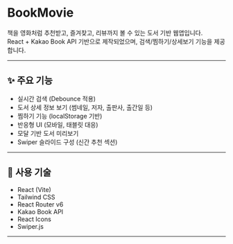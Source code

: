 # BookMovie

책을 영화처럼 추천받고, 즐겨찾고, 리뷰까지 볼 수 있는 도서 기반 웹앱입니다.  
React + Kakao Book API 기반으로 제작되었으며, 검색/찜하기/상세보기 기능을 제공합니다.

---

## ✨ 주요 기능

- 실시간 검색 (Debounce 적용)
- 도서 상세 정보 보기 (썸네일, 저자, 출판사, 출간일 등)
- 찜하기 기능 (localStorage 기반)
- 반응형 UI (모바일, 태블릿 대응)
- 모달 기반 도서 미리보기
- Swiper 슬라이드 구성 (신간 추천 섹션)

---

## 🔧 사용 기술

- React (Vite)
- Tailwind CSS
- React Router v6
- Kakao Book API
- React Icons
- Swiper.js

---